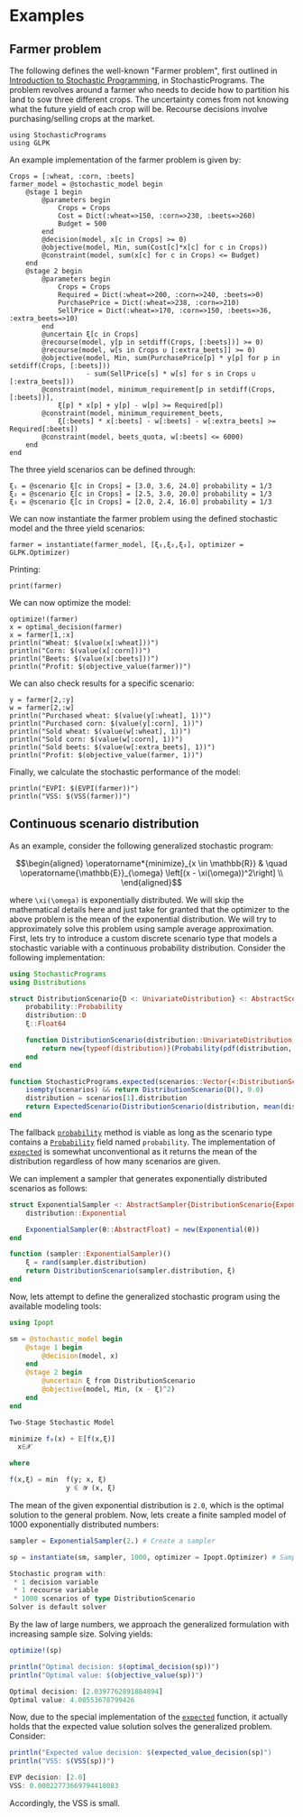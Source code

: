 # Examples

## Farmer problem

The following defines the well-known "Farmer problem", first outlined in [Introduction to Stochastic Programming](https://link.springer.com/book/10.1007%2F978-1-4614-0237-4), in StochasticPrograms. The problem revolves around a farmer who needs to decide how to partition his land to sow three different crops. The uncertainty comes from not knowing what the future yield of each crop will be. Recourse decisions involve purchasing/selling crops at the market.

```@example farmer
using StochasticPrograms
using GLPK
```
An example implementation of the farmer problem is given by:
```@example farmer
Crops = [:wheat, :corn, :beets]
farmer_model = @stochastic_model begin
    @stage 1 begin
        @parameters begin
            Crops = Crops
            Cost = Dict(:wheat=>150, :corn=>230, :beets=>260)
            Budget = 500
        end
        @decision(model, x[c in Crops] >= 0)
        @objective(model, Min, sum(Cost[c]*x[c] for c in Crops))
        @constraint(model, sum(x[c] for c in Crops) <= Budget)
    end
    @stage 2 begin
        @parameters begin
            Crops = Crops
            Required = Dict(:wheat=>200, :corn=>240, :beets=>0)
            PurchasePrice = Dict(:wheat=>238, :corn=>210)
            SellPrice = Dict(:wheat=>170, :corn=>150, :beets=>36, :extra_beets=>10)
        end
        @uncertain ξ[c in Crops]
        @recourse(model, y[p in setdiff(Crops, [:beets])] >= 0)
        @recourse(model, w[s in Crops ∪ [:extra_beets]] >= 0)
        @objective(model, Min, sum(PurchasePrice[p] * y[p] for p in setdiff(Crops, [:beets]))
                   - sum(SellPrice[s] * w[s] for s in Crops ∪ [:extra_beets]))
        @constraint(model, minimum_requirement[p in setdiff(Crops, [:beets])],
            ξ[p] * x[p] + y[p] - w[p] >= Required[p])
        @constraint(model, minimum_requirement_beets,
            ξ[:beets] * x[:beets] - w[:beets] - w[:extra_beets] >= Required[:beets])
        @constraint(model, beets_quota, w[:beets] <= 6000)
    end
end
```
The three yield scenarios can be defined through:
```@example farmer
ξ₁ = @scenario ξ[c in Crops] = [3.0, 3.6, 24.0] probability = 1/3
ξ₂ = @scenario ξ[c in Crops] = [2.5, 3.0, 20.0] probability = 1/3
ξ₃ = @scenario ξ[c in Crops] = [2.0, 2.4, 16.0] probability = 1/3
```
We can now instantiate the farmer problem using the defined stochastic model and the three yield scenarios:
```@example farmer
farmer = instantiate(farmer_model, [ξ₁,ξ₂,ξ₃], optimizer = GLPK.Optimizer)
```
Printing:
```@example farmer
print(farmer)
```
We can now optimize the model:
```@example farmer
optimize!(farmer)
x = optimal_decision(farmer)
x = farmer[1,:x]
println("Wheat: $(value(x[:wheat]))")
println("Corn: $(value(x[:corn]))")
println("Beets: $(value(x[:beets]))")
println("Profit: $(objective_value(farmer))")
```
We can also check results for a specific scenario:
```@example farmer
y = farmer[2,:y]
w = farmer[2,:w]
println("Purchased wheat: $(value(y[:wheat], 1))")
println("Purchased corn: $(value(y[:corn], 1))")
println("Sold wheat: $(value(w[:wheat], 1))")
println("Sold corn: $(value(w[:corn], 1))")
println("Sold beets: $(value(w[:extra_beets], 1))")
println("Profit: $(objective_value(farmer, 1))")
```

Finally, we calculate the stochastic performance of the model:
```@example farmer
println("EVPI: $(EVPI(farmer))")
println("VSS: $(VSS(farmer))")
```

## Continuous scenario distribution

As an example, consider the following generalized stochastic program:
```math
\begin{aligned}
 \operatorname*{minimize}_{x \in \mathbb{R}} & \quad \operatorname{\mathbb{E}}_{\omega} \left[(x - \xi(\omega))^2\right] \\
\end{aligned}
```
where ``\xi(\omega)`` is exponentially distributed. We will skip the mathematical details here and just take for granted that the optimizer to the above problem is the mean of the exponential distribution. We will try to approximately solve this problem using sample average approximation. First, lets try to introduce a custom discrete scenario type that models a stochastic variable with a continuous probability distribution. Consider the following implementation:
```julia
using StochasticPrograms
using Distributions

struct DistributionScenario{D <: UnivariateDistribution} <: AbstractScenario
    probability::Probability
    distribution::D
    ξ::Float64

    function DistributionScenario(distribution::UnivariateDistribution, val::AbstractFloat)
        return new{typeof(distribution)}(Probability(pdf(distribution, val)), distribution, Float64(val))
    end
end

function StochasticPrograms.expected(scenarios::Vector{<:DistributionScenario{D}}) where D <: UnivariateDistribution
    isempty(scenarios) && return DistributionScenario(D(), 0.0)
    distribution = scenarios[1].distribution
    return ExpectedScenario(DistributionScenario(distribution, mean(distribution)))
end
```
The fallback [`probability`](@ref) method is viable as long as the scenario type contains a [`Probability`](@ref) field named `probability`. The implementation of [`expected`](@ref) is somewhat unconventional as it returns the mean of the distribution regardless of how many scenarios are given.

We can implement a sampler that generates exponentially distributed scenarios as follows:
```julia
struct ExponentialSampler <: AbstractSampler{DistributionScenario{Exponential{Float64}}}
    distribution::Exponential

    ExponentialSampler(θ::AbstractFloat) = new(Exponential(θ))
end

function (sampler::ExponentialSampler)()
    ξ = rand(sampler.distribution)
    return DistributionScenario(sampler.distribution, ξ)
end
```
Now, lets attempt to define the generalized stochastic program using the available modeling tools:
```julia
using Ipopt

sm = @stochastic_model begin
    @stage 1 begin
        @decision(model, x)
    end
    @stage 2 begin
        @uncertain ξ from DistributionScenario
        @objective(model, Min, (x - ξ)^2)
    end
end
```
```julia
Two-Stage Stochastic Model

minimize f₀(x) + 𝔼[f(x,ξ)]
  x∈𝒳

where

f(x,ξ) = min  f(y; x, ξ)
              y ∈ 𝒴 (x, ξ)
```
The mean of the given exponential distribution is ``2.0``, which is the optimal solution to the general problem. Now, lets create a finite sampled model of 1000 exponentially distributed numbers:
```julia
sampler = ExponentialSampler(2.) # Create a sampler

sp = instantiate(sm, sampler, 1000, optimizer = Ipopt.Optimizer) # Sample 1000 exponentially distributed scenarios and create a sampled model
```
```julia
Stochastic program with:
 * 1 decision variable
 * 1 recourse variable
 * 1000 scenarios of type DistributionScenario
Solver is default solver
```
By the law of large numbers, we approach the generalized formulation with increasing sample size. Solving yields:
```julia
optimize!(sp)

println("Optimal decision: $(optimal_decision(sp))")
println("Optimal value: $(objective_value(sp))")
```
```julia
Optimal decision: [2.0397762891884894]
Optimal value: 4.00553678799426
```
Now, due to the special implementation of the [`expected`](@ref) function, it actually holds that the expected value solution solves the generalized problem. Consider:
```julia
println("Expected value decision: $(expected_value_decision(sp)")
println("VSS: $(VSS(sp))")
```
```julia
EVP decision: [2.0]
VSS: 0.00022773669794418083
```
Accordingly, the VSS is small.
